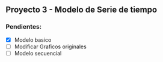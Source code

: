 ## Proyecto 3 - Modelo de Serie de tiempo

### Pendientes: 
-[x] Modelo basico
-[ ] Modificar Graficos originales
-[ ] Modelo secuencial
